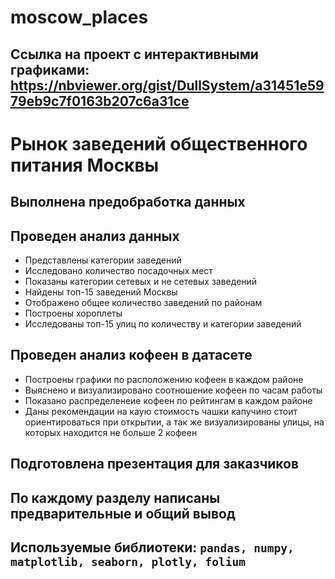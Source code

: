 # moscow_places

## Ссылка на проект с интерактивными графиками: https://nbviewer.org/gist/DullSystem/a31451e5979eb9c7f0163b207c6a31ce

# Рынок заведений общественного питания Москвы
## Выполнена предобработка данных
## Проведен анализ данных
- Представлены категории заведений
- Исследовано количество посадочных мест
- Показаны категории сетевых и не сетевых заведений
- Найдены топ-15 заведений Москвы
- Отображено общее количество заведений по районам
- Построены хороплеты 
- Исследованы топ-15 улиц по количеству и категории заведений
## Проведен анализ кофеен в датасете
- Построены графики по расположению кофеен в каждом районе
- Выяснено и визуализировано соотношение кофеен по часам работы
- Показано распределенеие кофеен по рейтингам  в каждом районе
- Даны рекомендации на каую стоимость чашки капучино стоит ориентироваться при открытии, а так же визуализированы улицы, на которых находится не больше 2 кофеен
## Подготовлена презентация для заказчиков
## По каждому разделу написаны предварительные и общий вывод
## Используемые библиотеки: `pandas, numpy, matplotlib, seaborn, plotly, folium`


